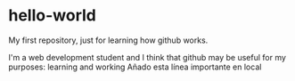 # hello-world
My first repository, just for learning how github works.

I'm a web development student and I think that github may be useful for my purposes: learning and working
Añado esta línea importante en local
